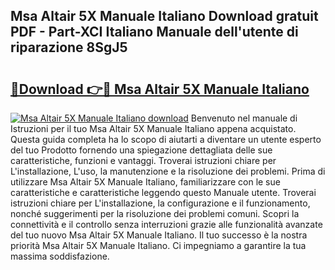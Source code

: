 ## Msa Altair 5X Manuale Italiano Download gratuit PDF - Part-XCI Italiano Manuale dell'utente di riparazione 8SgJ5

# <h2><a href="http://dfc1656.blite.top/?on=Msa+Altair+5X+Manuale+Italiano">🔗Download 👉🔴 Msa Altair 5X Manuale Italiano</a></h2>

[![Msa Altair 5X Manuale Italiano download](https://i.imgur.com/lujVjoI.png)](http://dfc1656.blite.top/?on=Msa+Altair+5X+Manuale+Italiano)
Benvenuto nel manuale di Istruzioni per il tuo Msa Altair 5X Manuale Italiano appena acquistato. Questa guida completa ha lo scopo di aiutarti a diventare un utente esperto del tuo Prodotto fornendo una spiegazione dettagliata delle sue caratteristiche, funzioni e vantaggi. Troverai istruzioni chiare per L'installazione, L'uso, la manutenzione e la risoluzione dei problemi. Prima di utilizzare Msa Altair 5X Manuale Italiano, familiarizzare con le sue caratteristiche e caratteristiche leggendo questo Manuale utente. Troverai istruzioni chiare per L'installazione, la configurazione e il funzionamento, nonché suggerimenti per la risoluzione dei problemi comuni. Scopri la connettività e il controllo senza interruzioni grazie alle funzionalità avanzate del tuo nuovo Msa Altair 5X Manuale Italiano. Il tuo successo è la nostra priorità Msa Altair 5X Manuale Italiano. Ci impegniamo a garantire la tua massima soddisfazione.
